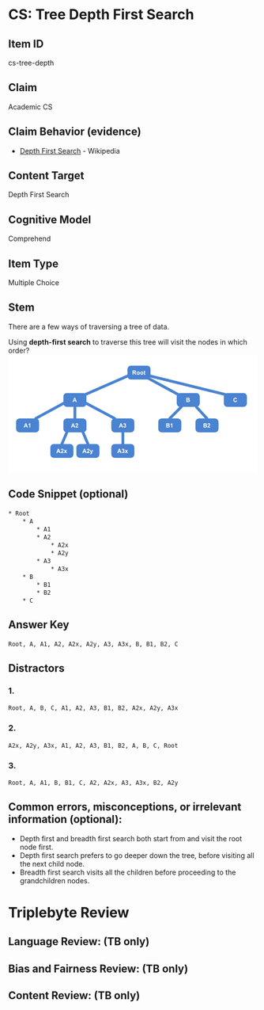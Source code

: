 # CS: Tree Depth First Search

## Item ID
cs-tree-depth

## Claim
Academic CS

## Claim Behavior (evidence)

* [Depth First Search](https://en.wikipedia.org/wiki/Depth-first_search#Example) - Wikipedia

## Content Target
Depth First Search

## Cognitive Model
Comprehend


## Item Type
Multiple Choice

## Stem

There are a few ways of traversing a tree of data.  

Using **depth-first search** to traverse this tree will visit the nodes in which order?
<img src="cs-tree-depth.png" alt="" />

## Code Snippet (optional)

```
* Root
    * A
        * A1
        * A2
            * A2x
            * A2y
        * A3
            * A3x
    * B
        * B1
        * B2
    * C
```

## Answer Key

```
Root, A, A1, A2, A2x, A2y, A3, A3x, B, B1, B2, C
```

## Distractors

### 1.
```
Root, A, B, C, A1, A2, A3, B1, B2, A2x, A2y, A3x
```

### 2.
```
A2x, A2y, A3x, A1, A2, A3, B1, B2, A, B, C, Root
```

### 3.
```
Root, A, A1, B, B1, C, A2, A2x, A3, A3x, B2, A2y
```


## Common errors, misconceptions, or irrelevant information (optional):

* Depth first and breadth first search both start from and visit the root node first.  
* Depth first search prefers to go deeper down the tree, before visiting all the next child node.  
* Breadth first search visits all the children before proceeding to the grandchildren nodes.

# Triplebyte Review


## Language Review: (TB only)


## Bias and Fairness Review: (TB only)


## Content Review: (TB only)
